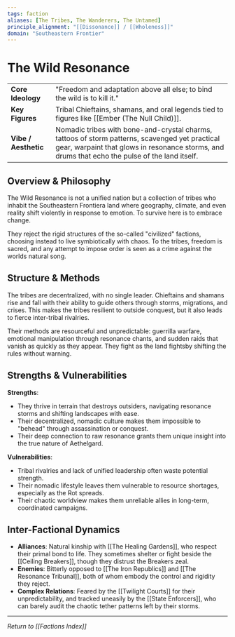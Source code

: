 ```yaml
--- 
tags: faction 
aliases: [The Tribes, The Wanderers, The Untamed] 
principle_alignment: "[[Dissonance]] / [[Wholeness]]" 
domain: "Southeastern Frontier" 
--- 
```


# The Wild Resonance 

| | | 
|---|---| 
| **Core Ideology** | "Freedom and adaptation above all else; to bind the wild is to kill it." | 
| **Key Figures** | Tribal Chieftains, shamans, and oral legends tied to figures like [[Ember (The Null Child)]]. | 
| **Vibe / Aesthetic** | Nomadic tribes with bone-and-crystal charms, tattoos of storm patterns, scavenged yet practical gear, warpaint that glows in resonance storms, and drums that echo the pulse of the land itself. | 

## Overview & Philosophy 
The Wild Resonance is not a unified nation but a collection of tribes who inhabit the Southeastern Frontiera land where geography, climate, and even reality shift violently in response to emotion. To survive here is to embrace change.   

They reject the rigid structures of the so-called "civilized" factions, choosing instead to live symbiotically with chaos. To the tribes, freedom is sacred, and any attempt to impose order is seen as a crime against the worlds natural song. 

## Structure & Methods 
The tribes are decentralized, with no single leader. Chieftains and shamans rise and fall with their ability to guide others through storms, migrations, and crises. This makes the tribes resilient to outside conquest, but it also leads to fierce inter-tribal rivalries.   

Their methods are resourceful and unpredictable: guerrilla warfare, emotional manipulation through resonance chants, and sudden raids that vanish as quickly as they appear. They fight as the land fightsby shifting the rules without warning. 

## Strengths & Vulnerabilities 
**Strengths**: 
* They thrive in terrain that destroys outsiders, navigating resonance storms and shifting landscapes with ease. 
* Their decentralized, nomadic culture makes them impossible to "behead" through assassination or conquest. 
* Their deep connection to raw resonance grants them unique insight into the true nature of Aethelgard. 

**Vulnerabilities**: 
* Tribal rivalries and lack of unified leadership often waste potential strength. 
* Their nomadic lifestyle leaves them vulnerable to resource shortages, especially as the Rot spreads. 
* Their chaotic worldview makes them unreliable allies in long-term, coordinated campaigns. 

## Inter-Factional Dynamics 
- **Alliances**: Natural kinship with [[The Healing Gardens]], who respect their primal bond to life. They sometimes shelter or fight beside the [[Ceiling Breakers]], though they distrust the Breakers zeal.   
- **Enemies**: Bitterly opposed to [[The Iron Republics]] and [[The Resonance Tribunal]], both of whom embody the control and rigidity they reject.   
- **Complex Relations**: Feared by the [[Twilight Courts]] for their unpredictability, and tracked uneasily by the [[State Enforcers]], who can barely audit the chaotic tether patterns left by their storms.

---
*Return to [[Factions Index]]*
